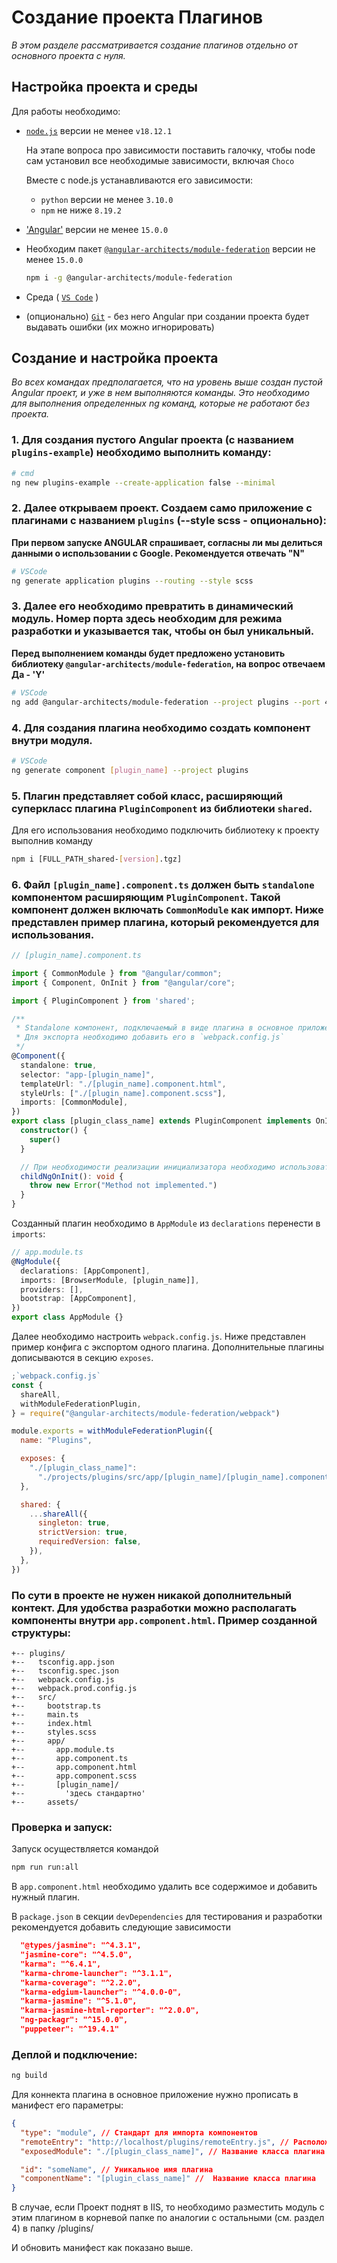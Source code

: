 # Создание проекта Плагинов

<i>В этом разделе рассматривается создание плагинов отдельно от основного проекта с нуля.</i>

## Настройка проекта и среды

Для работы необходимо:

- [`node.js`](https://nodejs.org/en/) версии не менее `v18.12.1`

  На этапе вопроса про зависимости поставить галочку, чтобы node сам установил все необходимые зависимости, включая `Choco`

  Вместе с node.js устанавливаются его зависимости:

  - `python` версии не менее `3.10.0`
  - `npm` не ниже `8.19.2`

- ['Angular'](https://angular.io/guide/setup-local) версии не менее `15.0.0`

- Необходим пакет [`@angular-architects/module-federation`](https://www.npmjs.com/package/@angular-architects/module-federation) версии не менее `15.0.0`

  ```bash
  npm i -g @angular-architects/module-federation
  ```

- Среда ( [`VS Code`](https://code.visualstudio.com/) )

- (опционально) [`Git`](`https://git-scm.com/`) - без него Angular при создании проекта будет выдавать ошибки (их можно игнорировать)

## Создание и настройка проекта

<i>Во всех командах предполагается, что на уровень выше создан пустой Angular проект, и уже в нем выполняются команды. Это необходимо для выполнения определенных ng команд, которые не работают без проекта.</i>

### 1. Для создания пустого Angular проекта (с названием `plugins-example`) необходимо выполнить команду:

```bash
# cmd
ng new plugins-example --create-application false --minimal
```

### 2. Далее открываем проект. Создаем само приложение с плагинами с названием `plugins` (--style scss - опционально):

__При первом запуске ANGULAR спрашивает, согласны ли мы делиться данными о использовании с Google. Рекомендуется отвечать "N"__

```bash
# VSCode
ng generate application plugins --routing --style scss
```

### 3. Далее его необходимо превратить в динамический модуль. Номер порта здесь необходим для режима разработки и указывается так, чтобы он был уникальный.

__Перед выполнением команды будет предложено установить библиотеку `@angular-architects/module-federation`, на вопрос отвечаем Да - 'Y'__

```bash
# VSCode
ng add @angular-architects/module-federation --project plugins --port 4201 --type remote
```

### 4. Для создания плагина необходимо создать компонент внутри модуля.

```bash
# VSCode
ng generate component [plugin_name] --project plugins
```

### 5. Плагин представляет собой класс, расширяющий суперкласс плагина `PluginComponent` из библиотеки `shared`.

Для его использования необходимо подключить библиотеку к проекту выполнив команду

```bash
npm i [FULL_PATH_shared-[version].tgz]
```

### 6. Файл `[plugin_name].component.ts` должен быть `standalone` компонентом расширяющим `PluginComponent`. Такой компонент должен включать `CommonModule` как импорт. Ниже представлен пример плагина, который рекомендуется для использования.

```ts
// [plugin_name].component.ts

import { CommonModule } from "@angular/common";
import { Component, OnInit } from "@angular/core";

import { PluginComponent } from 'shared';

/**
 * Standalone компонент, подключаемый в виде плагина в основное приложение
 * Для экспорта необходимо добавить его в `webpack.config.js`
 */
@Component({
  standalone: true,
  selector: "app-[plugin_name]",
  templateUrl: "./[plugin_name].component.html",
  styleUrls: ["./[plugin_name].component.scss"],
  imports: [CommonModule],
})
export class [plugin_class_name] extends PluginComponent implements OnInit {
  constructor() {
    super()
  }

  // При необходимости реализации инициализатора необходимо использовать данный метод
  childNgOnInit(): void {
    throw new Error("Method not implemented.")
  }
}
```

Созданный плагин необходимо в `AppModule` из `declarations` перенести в `imports`:

```ts
// app.module.ts
@NgModule({
  declarations: [AppComponent],
  imports: [BrowserModule, [plugin_name]],
  providers: [],
  bootstrap: [AppComponent],
})
export class AppModule {}
```

Далее необходимо настроить `webpack.config.js`. Ниже представлен пример конфига с экспортом одного плагина. Дополнительные плагины дописываются в секцию `exposes`.

```js
;`webpack.config.js`
const {
  shareAll,
  withModuleFederationPlugin,
} = require("@angular-architects/module-federation/webpack")

module.exports = withModuleFederationPlugin({
  name: "Plugins",

  exposes: {
    "./[plugin_class_name]":
      "./projects/plugins/src/app/[plugin_name]/[plugin_name].component.ts",
  },

  shared: {
    ...shareAll({
      singleton: true,
      strictVersion: true,
      requiredVersion: false,
    }),
  },
})
```

### По сути в проекте не нужен никакой дополнительный контект. Для удобства разработки можно располагать компоненты внутри `app.component.html`. Пример созданной структуры:

```
+-- plugins/
+--   tsconfig.app.json
+--   tsconfig.spec.json
+--   webpack.config.js
+--   webpack.prod.config.js
+--   src/
+--     bootstrap.ts
+--     main.ts
+--     index.html
+--     styles.scss
+--     app/
+--       app.module.ts
+--       app.component.ts
+--       app.component.html
+--       app.component.scss
+--       [plugin_name]/
+--         'здесь стандартно'
+--     assets/
```

### Проверка и запуск:

Запуск осуществляется командой

```bash
npm run run:all
```

В `app.component.html` необходимо удалить все содержимое и добавить нужный плагин.


В `package.json` в секции `devDependencies` для тестирования и разработки рекомендуется добавить следующие зависимости

```json
  "@types/jasmine": "^4.3.1",
  "jasmine-core": "^4.5.0",
  "karma": "^6.4.1",
  "karma-chrome-launcher": "^3.1.1",
  "karma-coverage": "^2.2.0",
  "karma-edgium-launcher": "^4.0.0-0",
  "karma-jasmine": "^5.1.0",
  "karma-jasmine-html-reporter": "^2.0.0",
  "ng-packagr": "^15.0.0",
  "puppeteer": "^19.4.1"
```

### Деплой и подключение:

```bash
ng build
```

Для коннекта плагина в основное приложение нужно прописать в манифест его параметры:

```json
{
  "type": "module", // Стандарт для импорта компонентов
  "remoteEntry": "http://localhost/plugins/remoteEntry.js", // Расположение плагина на сервере
  "exposedModule": "./[plugin_class_name]", // Название класса плагина

  "id": "someName", // Уникальное имя плагина
  "componentName": "[plugin_class_name]" //  Название класса плагина
}
```

В случае, если Проект поднят в IIS, то необходимо разместить модуль с этим плагином в корневой папке по аналогии с остальными (см. раздел 4) в папку /plugins/

И обновить манифест как показано выше.

